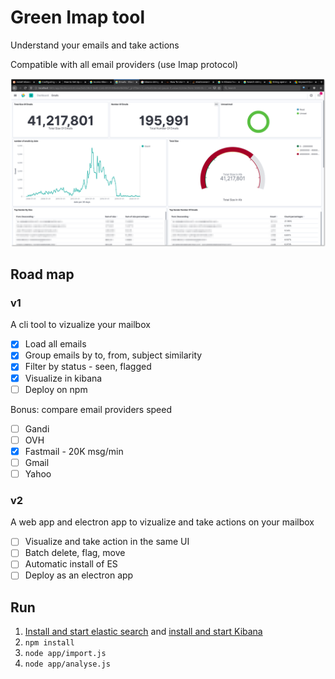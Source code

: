 # Green Imap tool

Understand your emails and take actions

Compatible with all email providers (use Imap protocol)

![Green Imap email tool](./screenshot.png)

## Road map

### v1

A cli tool to vizualize your mailbox

* [x] Load all emails
* [x] Group emails by to, from, subject similarity
* [x] Filter by status - seen, flagged
* [x] Visualize in kibana
* [ ] Deploy on npm

Bonus: compare email providers speed

* [ ] Gandi
* [ ] OVH
* [x] Fastmail - 20K msg/min
* [ ] Gmail
* [ ] Yahoo

### v2

A web app and electron app to vizualize and take actions on your mailbox

* [ ] Visualize and take action in the same UI
* [ ] Batch delete, flag, move
* [ ] Automatic install of ES
* [ ] Deploy as an electron app

## Run

1. [Install and start elastic search](https://www.elastic.co/guide/en/elasticsearch/reference/current/getting-started-install.html#run-elasticsearch-local) and [install and start Kibana](https://www.elastic.co/guide/en/kibana/current/install.html#_install_kibana_yourself)
2. `npm install`
3. `node app/import.js`
4. `node app/analyse.js`

